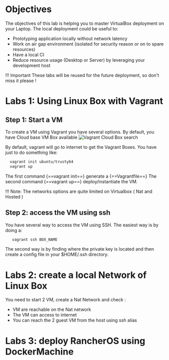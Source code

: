 # Objectives

The objectives of this lab is helping you to master VirtualBox deployment on your Laptop.
The local deployment could be useful to:

* Prototyping application locally without network latency
* Work on air gap environment (isolated for security reason or on to spare resources)
* Have a local CI
* Reduce resource usage (Desktop or Server) by leveraging your development host

!!! Important
    These labs will be reused for the future deployment, so don't miss it please !

# Labs 1: Using Linux Box with Vagrant

## Step 1: Start a VM
To create a VM using Vagrant you have several options.
By default, you have Cloud base VM Box available ![](https://app.vagrantup.com/boxes/search "Vagrant Cloud Box search")

By default, vagrant will go to internet to get the Vagrant Boxes.
You have just to do something like:
```bash
  vagrant init ubuntu/trusty64
  vagrant up
```
The first command {==vagrant init==} generate a {==Vagrantfile==}
The second command {==vagrant up==} deploy/instantiate the VM.

!!! Note: 
    The networks options are quite limited on Virtualbox ( Nat and Hosted )

## Step 2: access the VM using ssh
You have several way to access the VM using SSH.
The easiest way is by doing a:

```bash
   vagrant ssh BOX_NAME
```

The second way is by finding where the private key is located and then create a config file in your $HOME/.ssh directory.


# Labs 2: create a local Network of Linux Box
You need to start 2 VM, create a Nat Network and check :

* VM are reachable on the Nat network
* The VM can access to internet
* You can reach the 2 guest VM from the host using ssh alias

# Labs 3: deploy RancherOS using DockerMachine

 